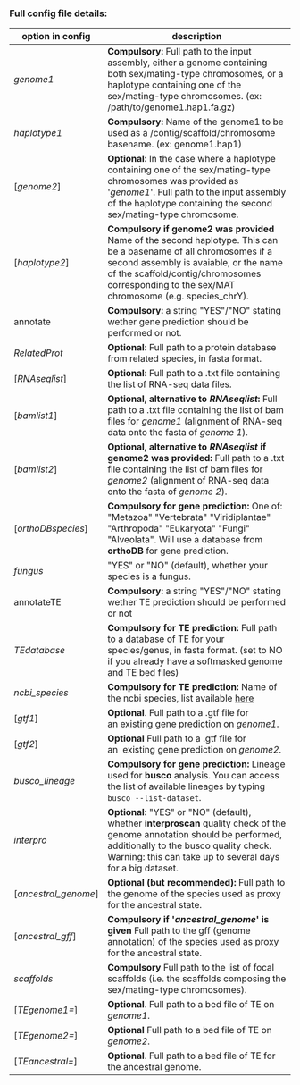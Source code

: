 ###  Full config file details:

| option in config | description |
| --- | --- |
| *genome1* | **Compulsory:** Full path to the input assembly, either a genome containing both sex/mating-type chromosomes, or a haplotype containing one of the sex/mating-type chromosomes. (ex: /path/to/genome1.hap1.fa.gz) |
| *haplotype1* | **Compulsory:** Name of the genome1 to be used as a /contig/scaffold/chromosome basename. (ex: genome1.hap1) |
| \[*genome2*\] | **Optional:** In the case where a haplotype containing one of the sex/mating-type chromosomes was provided as '*genome1*'. Full path to the input assembly of the haplotype containing the second sex/mating-type chromosome. |
| \[*haplotype2*\] | **Compulsory if genome2 was provided** Name of the second haplotype. This can be a basename of all chromosomes if a second assembly is avaiable, or the name of the scaffold/contig/chromosomes corresponding to the sex/MAT chromosome (e.g. species_chrY). |
| annotate | **Compulsory:** a string "YES"/"NO" stating wether gene prediction should be performed or not. |
| *RelatedProt* | **Optional:** Full path to a protein database from related species, in fasta format. |
| \[*RNAseqlist*\] | **Optional:** Full path to a .txt file containing the list of RNA-seq data files. |
| \[*bamlist1*\] | **Optional, alternative to *RNAseqlist*:** Full path to a .txt file containing the list of bam files for *genome1* (alignment of RNA-seq data onto the fasta of *genome 1*). |
| \[*bamlist2*\] | **Optional, alternative to *RNAseqlist* if genome2 was provided:** Full path to a .txt file containing the list of bam files for *genome2* (alignment of RNA-seq data onto the fasta of *genome 2*). |
| \[*orthoDBspecies*\] | **Compulsory for gene prediction:** One of: "Metazoa" "Vertebrata" "Viridiplantae" "Arthropoda" "Eukaryota" "Fungi" "Alveolata". Will use a database from **orthoDB** for gene prediction. |
| *fungus* | "YES" or "NO" (default), whether your species is a fungus. |
| annotateTE | **Compulsory:** a string "YES"/"NO" stating wether TE prediction should be performed or not|
| *TEdatabase* | **Compulsory for TE prediction:** Full path to a database of TE for your species/genus, in fasta format. (set to NO if you already have a softmasked genome and TE bed files) |
| *ncbi_species* | **Compulsory for TE prediction:** Name of the ncbi species, list available [here](https://www.ncbi.nlm.nih.gov/Taxonomy/Browser/wwwtax.cgi) |
| \[*gtf1*\] | **Optional**. Full path to a .gtf file for an existing gene prediction on *genome1*. |
| \[*gtf2*\] | **Optional** Full path to a .gtf file for an  existing gene prediction on *genome2*. |
| *busco_lineage* | **Compulsory for gene prediction:** Lineage used for **busco** analysis. You can access the list of available lineages by typing `busco --list-dataset`. |
| *interpro* | **Optional:** "YES" or "NO" (default), whether **interproscan** quality check of the genome annotation should be performed, additionally to the busco quality check. Warning: this can take up to several days for a big dataset. |
| \[*ancestral_genome*\] | **Optional (but recommended):** Full path to the genome of the species used as proxy for the ancestral state. |
| \[*ancestral_gff*\] | **Compulsory if '*ancestral_genome*' is given** Full path to the gff (genome annotation) of the species used as proxy for the ancestral state. |
| *scaffolds* | **Compulsory** Full path to the list of focal scaffolds (i.e. the scaffolds composing the sex/mating-type chromosomes). |
| \[*TEgenome1=*\] | **Optional**. Full path to a bed file of TE on *genome1*. |
| \[*TEgenome2=*\] | **Optional** Full path to a bed file of TE on *genome2*. |
| \[*TEancestral=*\] | **Optional**. Full path to a bed file of TE for the ancestral genome. |
